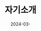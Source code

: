 ---
title: "자기소개"
date: 2024-03-
type: landing

sections:

  - block: features
    content:
      text: |
        <img src="/images/avatar.jpg" alt="Profile Picture" style="border-radius: 50%; width: 350px; margin-top: 15px;" loading="lazy">

    design:
      text_align: center


  - block: features
    content:
      title: "자기소개"
      text: |
        안녕하세요! 저는 박태호이며, 현재 전북대학교 컴퓨터공학과에 재학 중입니다. 
        인공지능, 웹 개발, 데이터 분석에 많은 관심을 가지고 있으며, 다양한 프로젝트를 통해 실력을 쌓고 있습니다.
        
        지금까지 여러 웹 개발 프로젝트와 AI 관련 연구를 진행해 왔으며, 
        특히 블로그 플랫폼 개발, 게시판 시스템 구현, 뉴스 기사 크롤링 시스템 개발에 참여했습니다. 
        또한 전주ICT이노베이션스퀘어에서 주최한 아이디어톤 대회에 참여하여 창의적인 문제 해결 능력을 키웠습니다. 
        앞으로도 실력을 향상시키며, 다양한 분야에 도전하고자 합니다.

    design:
      background_color: "#e6f7ff"
      padding: "50px"
        


---